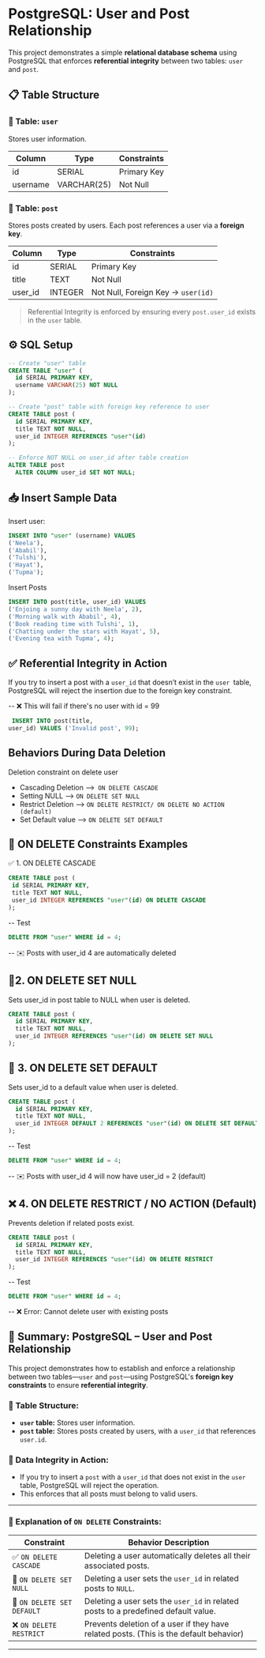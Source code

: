 # PostgreSQL: User and Post Relationship

This project demonstrates a simple **relational database schema** using
PostgreSQL that enforces **referential integrity** between two tables: `user`
and `post`.

## 📋 Table Structure

### 🧑 Table: `user`

Stores user information.

| Column   | Type        | Constraints |
| -------- | ----------- | ----------- |
| id       | SERIAL      | Primary Key |
| username | VARCHAR(25) | Not Null    |

### 📝 Table: `post`

Stores posts created by users. Each post references a user via a **foreign
key**.

| Column  | Type    | Constraints                        |
| ------- | ------- | ---------------------------------- |
| id      | SERIAL  | Primary Key                        |
| title   | TEXT    | Not Null                           |
| user_id | INTEGER | Not Null, Foreign Key → `user(id)` |

> Referential Integrity is enforced by ensuring every `post.user_id` exists in
> the `user` table.

## ⚙️ SQL Setup

```sql
-- Create "user" table
CREATE TABLE "user" (
  id SERIAL PRIMARY KEY,
  username VARCHAR(25) NOT NULL
);

-- Create "post" table with foreign key reference to user
CREATE TABLE post (
  id SERIAL PRIMARY KEY,
  title TEXT NOT NULL,
  user_id INTEGER REFERENCES "user"(id)
);

-- Enforce NOT NULL on user_id after table creation
ALTER TABLE post
  ALTER COLUMN user_id SET NOT NULL;
```

## 📥 Insert Sample Data

Insert user:

```sql
INSERT INTO "user" (username) VALUES
('Neela'),
('Ababil'),
('Tulshi'),
('Hayat'),
('Tupma');
```

Insert Posts

```sql
INSERT INTO post(title, user_id) VALUES
('Enjoing a sunny day with Neela', 2),
('Morning walk with Ababil', 4),
('Book reading time with Tulshi', 1),
('Chatting under the stars with Hayat', 5),
('Evening tea with Tupma', 4);
```

## ✅ Referential Integrity in Action

If you try to insert a post with a `user_id` that doesn’t exist in the
`user `table, PostgreSQL will reject the insertion due to the foreign key
constraint.

-- ❌ This will fail if there's no user with id = 99

```sql
 INSERT INTO post(title,
user_id) VALUES ('Invalid post', 99);
```

## Behaviors During Data Deletion

Deletion constraint on delete user

- Cascading Deletion -->` ON DELETE CASCADE`
- Setting NULL --> `ON DELETE SET NULL`
- Restrict Deletion --> `ON DELETE RESTRICT/ ON DELETE NO ACTION (default)`
- Set Default value --> `ON DELETE SET DEFAULT`

## 🔢 ON DELETE Constraints Examples

✅ 1. ON DELETE CASCADE

```sql
CREATE TABLE post (
 id SERIAL PRIMARY KEY,
 title TEXT NOT NULL,
 user_id INTEGER REFERENCES "user"(id) ON DELETE CASCADE
);
```

-- Test

```sql
DELETE FROM "user" WHERE id = 4;
```

-- ✉️ Posts with user_id 4 are automatically deleted

## 🔹2. ON DELETE SET NULL

Sets user_id in post table to NULL when user is deleted.

```sql
CREATE TABLE post (
  id SERIAL PRIMARY KEY,
  title TEXT NOT NULL,
  user_id INTEGER REFERENCES "user"(id) ON DELETE SET NULL
);
```

## 🔧 3. ON DELETE SET DEFAULT

Sets user_id to a default value when user is deleted.

```sql
CREATE TABLE post (
  id SERIAL PRIMARY KEY,
  title TEXT NOT NULL,
  user_id INTEGER DEFAULT 2 REFERENCES "user"(id) ON DELETE SET DEFAULT
);
```

-- Test

```sql
DELETE FROM "user" WHERE id = 4;
```

-- ✉️ Posts with user_id 4 will now have user_id = 2 (default)

## ❌ 4. ON DELETE RESTRICT / NO ACTION (Default)

Prevents deletion if related posts exist.

```sql
CREATE TABLE post (
  id SERIAL PRIMARY KEY,
  title TEXT NOT NULL,
  user_id INTEGER REFERENCES "user"(id) ON DELETE RESTRICT
);
```

-- Test

```sql
DELETE FROM "user" WHERE id = 4;
```

-- ❌ Error: Cannot delete user with existing posts

## 📌 Summary: PostgreSQL – User and Post Relationship

This project demonstrates how to establish and enforce a relationship between
two tables—`user` and `post`—using PostgreSQL's **foreign key constraints** to
ensure **referential integrity**.

### 🔨 Table Structure:

- **`user` table:** Stores user information.
- **`post` table:** Stores posts created by users, with a `user_id` that
  references `user.id`.

### 🔄 Data Integrity in Action:

- If you try to insert a `post` with a `user_id` that does not exist in the
  `user` table, PostgreSQL will reject the operation.
- This enforces that all posts must belong to valid users.

---

### 🧾 Explanation of `ON DELETE` Constraints:

| Constraint                 | Behavior Description                                                                   |
| -------------------------- | -------------------------------------------------------------------------------------- |
| ✅ `ON DELETE CASCADE`     | Deleting a user automatically deletes all their associated posts.                      |
| 🔹 `ON DELETE SET NULL`    | Deleting a user sets the `user_id` in related posts to `NULL`.                         |
| 🔧 `ON DELETE SET DEFAULT` | Deleting a user sets the `user_id` in related posts to a predefined default value.     |
| ❌ `ON DELETE RESTRICT`    | Prevents deletion of a user if they have related posts. (This is the default behavior) |

---
